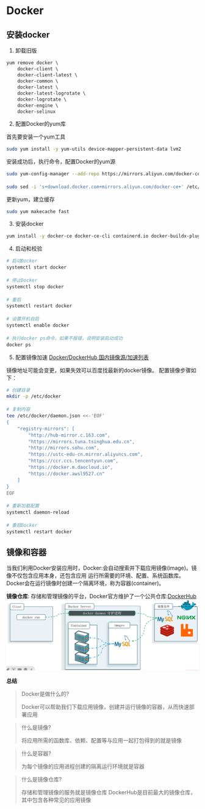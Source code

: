 # Docker

## 安装docker

1. 卸载旧版

```shell
yum remove docker \
    docker-client \
    docker-client-latest \
    docker-common \
    docker-latest \
    docker-latest-logrotate \
    docker-logrotate \
    docker-engine \
    docker-selinux 
```

2. 配置Docker的yum库

首先要安装一个yum工具
```Bash
sudo yum install -y yum-utils device-mapper-persistent-data lvm2

```

安装成功后，执行命令，配置Docker的yum源

```Bash
sudo yum-config-manager --add-repo https://mirrors.aliyun.com/docker-ce/linux/centos/docker-ce.repo

sudo sed -i 's+download.docker.com+mirrors.aliyun.com/docker-ce+' /etc/yum.repos.d/docker-ce.repo
```

更新yum，建立缓存

```Bash
sudo yum makecache fast
```

3. 安装docker
```Bash
yum install -y docker-ce docker-ce-cli containerd.io docker-buildx-plugin docker-compose-plugin
```

4. 启动和校验
```Bash
# 启动Docker
systemctl start docker

# 停止Docker
systemctl stop docker

# 重启
systemctl restart docker

# 设置开机自启
systemctl enable docker

# 执行docker ps命令，如果不报错，说明安装启动成功
docker ps
```

5. 配置镜像加速
[Docker/DockerHub 国内镜像源/加速列表](https://xuanyuan.me/blog/archives/1154)

镜像地址可能会变更，如果失效可以百度找最新的docker镜像。
配置镜像步骤如下：

```Bash
# 创建目录
mkdir -p /etc/docker

# 复制内容
tee /etc/docker/daemon.json <<-'EOF'
{
    "registry-mirrors": [
        "http://hub-mirror.c.163.com",
        "https://mirrors.tuna.tsinghua.edu.cn",
        "http://mirrors.sohu.com",
        "https://ustc-edu-cn.mirror.aliyuncs.com",
        "https://ccr.ccs.tencentyun.com",
        "https://docker.m.daocloud.io",
        "https://docker.awsl9527.cn"
    ]
}
EOF

# 重新加载配置
systemctl daemon-reload

# 重启Docker
systemctl restart docker
```


## 镜像和容器

当我们利用Docker安装应用时，Docker:会自动搜索并下载应用镜像(image)。镜像不仅包含应用本身，还包含应用
运行所需要的环境、配置、系统函数库。Docker会在运行镜像时创建一个隔离环境，称为容器(container)。

**镜像仓库**: 存储和管理镜像的平台，Docker官方维护了一个公共仓库:[DockerHub](https://hub.docker.com/)
![](../../public/img/Snipaste_2025-04-21_22-57-55.png)

**总结**

>Docker是做什么的?
>
>Docker可以帮助我们下载应用镜像，创建并运行镜像的容器，从而快速部署应用

>什么是镜像?
>
>将应用所需的函数库、依赖、配置等与应用一起打包得到的就是镜像

>什么是容器?
>
>为每个镜像的应用进程创建的隔离运行环境就是容器

>什么是镜像仓库?
>
>存储和管理镜像的服务就是镜像仓库 DockerHub是目前最大的镜像仓库，其中包含各种常见的应用镜像